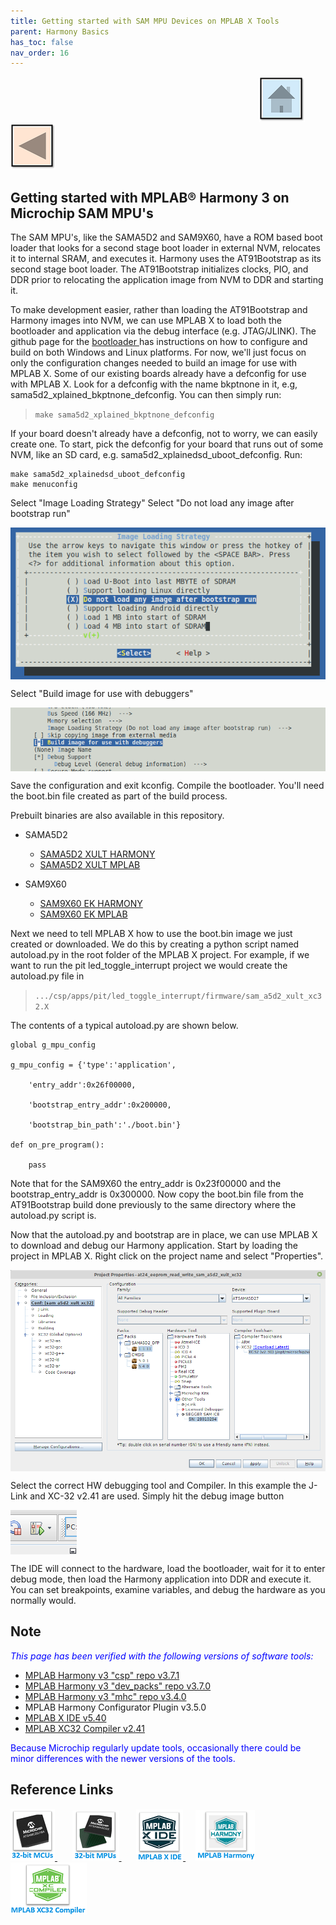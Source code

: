 ```yaml
---
title: Getting started with SAM MPU Devices on MPLAB X Tools
parent: Harmony Basics
has_toc: false
nav_order: 16
---
```


&nbsp;&nbsp;&nbsp;&nbsp;&nbsp;&nbsp;&nbsp;&nbsp;&nbsp;&nbsp;&nbsp;&nbsp;&nbsp;&nbsp;&nbsp;&nbsp;&nbsp;&nbsp;&nbsp;&nbsp;&nbsp;&nbsp;&nbsp;&nbsp;&nbsp;&nbsp;&nbsp;&nbsp; &nbsp;&nbsp;&nbsp;&nbsp;&nbsp;&nbsp;&nbsp;&nbsp;&nbsp;&nbsp;&nbsp;&nbsp;&nbsp;&nbsp;&nbsp;&nbsp;&nbsp;&nbsp;&nbsp;&nbsp;&nbsp;&nbsp;&nbsp;&nbsp;&nbsp;&nbsp;&nbsp;&nbsp;&nbsp;&nbsp;&nbsp;&nbsp;&nbsp;&nbsp;&nbsp;&nbsp;&nbsp;&nbsp;&nbsp;&nbsp;&nbsp;&nbsp;&nbsp;&nbsp;&nbsp;&nbsp;&nbsp;&nbsp;&nbsp;&nbsp;&nbsp;&nbsp;&nbsp;&nbsp;&nbsp;&nbsp;&nbsp;&nbsp;&nbsp;&nbsp;&nbsp;&nbsp;&nbsp;&nbsp;&nbsp;&nbsp;&nbsp;&nbsp;&nbsp;&nbsp;&nbsp;&nbsp;[<img src="../../r_images/quick_home.png" title="Home">](../../readme.md) [<img src="../../r_images/quick_back.png"  title="Back">](../readme.md)
## Getting started with MPLAB® Harmony 3 on Microchip SAM MPU's

The SAM MPU's, like the SAMA5D2 and SAM9X60, have a ROM based boot loader that
looks for a second stage boot loader in external NVM, relocates it to internal
SRAM, and executes it. Harmony uses the AT91Bootstrap as its second stage boot
loader. The AT91Bootstrap initializes clocks, PIO, and DDR prior to relocating
the application image from NVM to DDR and starting it.

To make development easier, rather than loading the AT91Bootstrap and Harmony
images into NVM, we can use MPLAB X to load both the bootloader and application
via the debug interface (e.g. JTAG/JLINK).  The github page for the <a href="https://github.com/linux4sam/at91bootstrap" target="_blank">bootloader </a> has instructions on how
to configure and build on both Windows and Linux platforms.  For now, we'll just 
focus on only the configuration changes needed to build an image for use with MPLAB X.
Some of our existing boards already have a defconfig for use with MPLAB X.  Look
for a defconfig with the name bkptnone in it, e.g, sama5d2\_xplained\_bkptnone\_defconfig.
You can then simply run:
>`make sama5d2_xplained_bkptnone_defconfig`

If your board doesn't already have a defconfig, not to worry, we can easily
create one.  To start, pick the defconfig for your board that runs out of some
NVM, like an SD card, e.g. sama5d2\_xplainedsd\_uboot\_defconfig.  Run:

```
make sama5d2_xplainedsd_uboot_defconfig
make menuconfig
```

Select "Image Loading Strategy"
Select "Do not load any image after bootstrap run"

<img src = "images/no_load.png" align="middle">  

Select "Build image for use with debuggers"

<img src = "images/debuggers.png" align="middle"> 

Save the configuration and exit kconfig.  Compile the bootloader.  You'll need
the boot.bin file created as part of the build process.

Prebuilt binaries are also available in this repository.
* SAMA5D2
    * <a href="https://github.com/Microchip-MPLAB-Harmony/csp/wiki/binaries/sama5d2/xplained/sdcard/boot.bin" target="_blank">SAMA5D2 XULT HARMONY</a> 
    * <a href="https://github.com/Microchip-MPLAB-Harmony/csp/wiki/binaries/sama5d2/xplained/mplab/boot.bin" target="_blank">SAMA5D2 XULT MPLAB</a> 
    
* SAM9X60
    * <a href="https://github.com/Microchip-MPLAB-Harmony/csp/wiki/binaries/sam9x60/ek/sdcard/boot.bin" target="_blank">SAM9X60 EK HARMONY</a> 
    * <a href="https://github.com/Microchip-MPLAB-Harmony/csp/wiki/binaries/sam9x60/ek/mplab/boot.bin" target="_blank">SAM9X60 EK MPLAB</a>     

Next we need to tell MPLAB X how to use the boot.bin image we just created or
downloaded.  We do this by creating a python script named autoload.py in the
root folder of the MPLAB X project.  For example, if we want to run the pit
led\_toggle\_interrupt project we would create the autoload.py file in

>`.../csp/apps/pit/led_toggle_interrupt/firmware/sam_a5d2_xult_xc32.X`

The contents of a typical autoload.py are shown below.

```
global g_mpu_config

g_mpu_config = {'type':'application',

    'entry_addr':0x26f00000,

    'bootstrap_entry_addr':0x200000,

    'bootstrap_bin_path':'./boot.bin'}

def on_pre_program():

    pass
```
Note that for the SAM9X60 the entry\_addr is 0x23f00000 and the
bootstrap\_entry\_addr is 0x300000.
Now copy the boot.bin file from the AT91Bootstrap build done previously to the
same directory where the autoload.py script is.

Now that the autoload.py and bootstrap are in place, we can use MPLAB X to
download and debug our Harmony application.  Start by loading the project in
MPLAB X. Right click on the project name and select "Properties".

<img src = "images/properties.png" align="middle"> 

Select the correct HW debugging tool and Compiler.  In this example the J-Link
and XC-32 v2.41 are used.  Simply hit the debug image button

<img src = "images/debug_image.png" align="middle"> 

The IDE will connect to the hardware, load the bootloader, wait for it to enter
debug mode, then load the Harmony application into DDR and execute it.  You can
set breakpoints, examine variables, and debug the hardware as you normally
would.

## Note
<span style="color:blue"> *This page has been verified with the following versions of software tools:*</span>  

 - [MPLAB Harmony v3 "csp" repo v3.7.1](https://github.com/Microchip-MPLAB-Harmony/csp/releases/tag/v3.7.1)
 - [MPLAB Harmony v3 "dev_packs" repo v3.7.0](https://github.com/Microchip-MPLAB-Harmony/dev_packs/releases/tag/v3.7.0)
 - [MPLAB Harmony v3 "mhc" repo v3.4.0](https://github.com/Microchip-MPLAB-Harmony/mhc/releases/tag/v3.4.0)
 - MPLAB Harmony Configurator Plugin v3.5.0
 - [MPLAB X IDE v5.40](https://www.microchip.com/mplab/mplab-x-ide)
 - [MPLAB XC32 Compiler v2.41](https://www.microchip.com/mplab/compilers)

<span style="color:blue"> Because Microchip regularly update tools, occasionally there could be minor differences with the newer versions of the tools. </span>  


## Reference Links
[<a href="https://www.microchip.com/design-centers/32-bit" target="_blank"> <img src="../../r_images/32_bit_mcus.png"> </a>]()  &nbsp; &nbsp; &nbsp; [<a href="https://www.microchip.com/design-centers/32-bit-mpus" target="_blank"> <img src="../../r_images/32_bit_mpus.png"> </a>]()  &nbsp; &nbsp; &nbsp; [<a href="https://www.microchip.com/mplab/mplab-x-ide" target="_blank"> <img src="../../r_images/mplab_x_ide.png"> </a>]()  &nbsp; &nbsp; [<a href="https://www.microchip.com/mplab/mplab-harmony" target="_blank"> <img src="../../r_images/mplab_harmony.png"> </a>]() [<a href="https://www.microchip.com/mplab/compilers" target="_blank"> <img src="../../r_images/mplab_compiler.png"> </a>]()  
